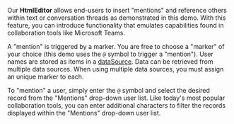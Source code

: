 Our **HtmlEditor** allows end-users to insert "mentions" and reference others within text or conversation threads as demonstrated in this demo. With this feature, you can introduce functionality that emulates capabilities found in collaboration tools like Microsoft Teams. 

A "mention" is triggered by a marker. You are free to choose a "marker" of your choice (this demo uses the `@` symbol to trigger a "mention").  User names are stored as items in a [dataSource](/Documentation/ApiReference/UI_Components/dxHtmlEditor/Configuration/mentions/#dataSource). Data can be retrieved from multiple data sources. When using multiple data sources, you must assign an unique marker to each. 

To "mention" a user, simply enter the `@` symbol and select the desired record from the "Mentions" drop-down user list. Like today's most popular collaboration tools, you can enter additional characters to filter the records displayed within the "Mentions" drop-down user list.